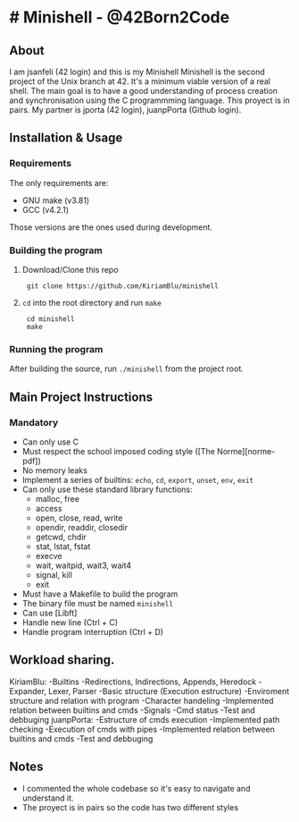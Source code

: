# # Minishell - @42Born2Code

## About

I am jsanfeli (42 login) and this is my Minishell
Minishell is the second project of the Unix branch at 42.
It's a minimum viable version of a real shell.
The main goal is to have a good understanding of process creation and
synchronisation using the C programmming language.
This proyect is in pairs. My partner is jporta (42 login), juanpPorta (Github login).

## Installation & Usage

### Requirements
The only requirements are:
- GNU make (v3.81)
- GCC (v4.2.1)

Those versions are the ones used during development.

### Building the program

1. Download/Clone this repo

        git clone https://github.com/KiriamBlu/minishell
2. `cd` into the root directory and run `make`

        cd minishell
        make

### Running the program

After building the source, run `./minishell` from the project root.

## Main Project Instructions

### Mandatory

- Can only use C
- Must respect the school imposed coding style ([The Norme][norme-pdf])
- No memory leaks
- Implement a series of builtins: `echo`, `cd`, `export`, `unset`, `env`, `exit`
- Can only use these standard library functions:
    - malloc, free
    - access
    - open, close, read, write
    - opendir, readdir, closedir
    - getcwd, chdir
    - stat, lstat, fstat
    - execve
    - wait, waitpid, wait3, wait4
    - signal, kill
    - exit
- Must have a Makefile to build the program
- The binary file must be named `minishell`
- Can use [Libft]
- Handle new line (Ctrl + C)
- Handle program interruption (Ctrl + D)

## Workload sharing.

KiriamBlu: 
         -Builtins
         -Redirections, Indirections, Appends, Heredock
         -Expander, Lexer, Parser
         -Basic structure (Execution estructure)
         -Enviroment structure and relation with program
         -Character handeling
         -Implemented relation between builtins and cmds
         -Signals
         -Cmd status
         -Test and debbuging
juanpPorta:
         -Estructure of cmds execution
         -Implemented path checking
         -Execution of cmds with pipes
         -Implemented relation between builtins and cmds
         -Test and debbuging

## Notes

- I commented the whole codebase so it's easy to navigate and understand it.
- The proyect is in pairs so the code has two different styles
